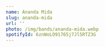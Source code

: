 ```yaml
---
name: Ananda Mida
slug: ananda-mida
url: ''
photo: /img/bands/ananda-mida.webp
spotifyId: 6znWoLO91765j7Jl5RTZ3G
---
```

